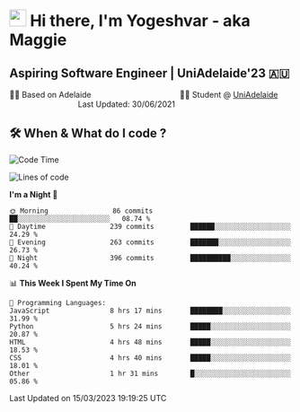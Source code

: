 <h1><img src="https://emojis.slackmojis.com/emojis/images/1531849430/4246/blob-sunglasses.gif?1531849430" width="30"/> Hi there, I'm Yogeshvar - aka Maggie</h1>

## Aspiring Software Engineer | UniAdelaide'23 🇦🇺  
🏂🏻  Based on Adelaide &nbsp;&nbsp;&nbsp;&nbsp;&nbsp;&nbsp;&nbsp;&nbsp;&nbsp;&nbsp;&nbsp;&nbsp;&nbsp;&nbsp;&nbsp;&nbsp;&nbsp;&nbsp;&nbsp;&nbsp;&nbsp;&nbsp;&nbsp;&nbsp;&nbsp;&nbsp;&nbsp;&nbsp;&nbsp;&nbsp;&nbsp;&nbsp;&nbsp;&nbsp;&nbsp;&nbsp;&nbsp;&nbsp;&nbsp;👨‍💻 Student @ [UniAdelaide](https://www.adelaide.edu.au)   &nbsp;&nbsp;&nbsp;&nbsp;&nbsp;&nbsp;&nbsp;&nbsp;&nbsp;&nbsp;&nbsp;&nbsp;&nbsp;&nbsp;&nbsp;&nbsp;&nbsp;&nbsp;&nbsp;&nbsp;&nbsp;&nbsp;&nbsp;&nbsp;&nbsp;&nbsp;&nbsp;&nbsp;&nbsp;&nbsp;&nbsp;Last Updated: 30/06/2021

## 🛠 When & What do I code ?  

<!--START_SECTION:waka-->
![Code Time](http://img.shields.io/badge/Code%20Time-2%2C004%20hrs%2058%20mins-blue)

![Lines of code](https://img.shields.io/badge/From%20Hello%20World%20I%27ve%20Written-3.6%20million%20lines%20of%20code-blue)

**I'm a Night 🦉** 

```text
🌞 Morning                86 commits          ██░░░░░░░░░░░░░░░░░░░░░░░   08.74 % 
🌆 Daytime                239 commits         ██████░░░░░░░░░░░░░░░░░░░   24.29 % 
🌃 Evening                263 commits         ███████░░░░░░░░░░░░░░░░░░   26.73 % 
🌙 Night                  396 commits         ██████████░░░░░░░░░░░░░░░   40.24 % 
```


📊 **This Week I Spent My Time On** 

```text
💬 Programming Languages: 
JavaScript               8 hrs 17 mins       ████████░░░░░░░░░░░░░░░░░   31.99 % 
Python                   5 hrs 24 mins       █████░░░░░░░░░░░░░░░░░░░░   20.87 % 
HTML                     4 hrs 48 mins       █████░░░░░░░░░░░░░░░░░░░░   18.53 % 
CSS                      4 hrs 40 mins       █████░░░░░░░░░░░░░░░░░░░░   18.01 % 
Other                    1 hr 31 mins        █░░░░░░░░░░░░░░░░░░░░░░░░   05.86 % 
```


 Last Updated on 15/03/2023 19:19:25 UTC
<!--END_SECTION:waka-->
